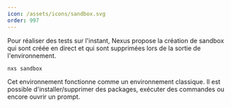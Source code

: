 ```yaml
---
icon: /assets/icons/sandbox.svg
order: 997
---
```

Pour réaliser des tests sur l'instant, Nexus propose la création de sandbox qui sont créée en direct et qui sont supprimées lors de la sortie de l'environnement.

```console
nxs sandbox
```

Cet environnement fonctionne comme un environnement classique. Il est possible d'installer/supprimer des packages, exécuter des commandes ou encore ouvrir un prompt.
